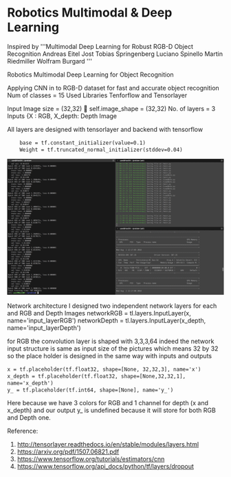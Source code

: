 # Robotics Multimodal & Deep Learning 
Inspired by '''Multimodal Deep Learning for Robust RGB-D Object Recognition
Andreas Eitel Jost Tobias Springenberg Luciano Spinello Martin Riedmiller Wolfram Burgard '''

Robotics Multimodal Deep Learning for Object Recognition


Applying CNN in to RGB-D dataset for fast and accurate object recognition 
Num of classes = 15
Used Libraries Tenforflow and Tensorlayer

Input Image size = (32,32)  self.image_shape = (32,32)
No. of layers = 3
Inputs {X : RGB, X_depth: Depth Image

All layers are designed with tensorlayer and backend with tensorflow

        base = tf.constant_initializer(value=0.1)
        Weight = tf.truncated_normal_initializer(stddev=0.04)
<p align="center">
  <img src="1.png">
</p>
Network architecture I designed two independent network layers for each and RGB and Depth Images 
        networkRGB = tl.layers.InputLayer(x, name='input_layerRGB')
        networkDepth = tl.layers.InputLayer(x_depth, name='input_layerDepth') 

for RGB the convolution layer is shaped with 3,3,3,64 indeed the network input structure is same as input size of the pictures which means 32 by 32 so the place holder is designed in the same way with inputs and outputs

    x = tf.placeholder(tf.float32, shape=[None, 32,32,3], name='x')
    x_depth = tf.placeholder(tf.float32, shape=[None,32,32,1], name='x_depth')
    y_ = tf.placeholder(tf.int64, shape=[None], name='y_')  

Here because we have 3 colors for RGB and 1 channel for depth (x and x_depth) and our output y_ is undefined because it will store for both RGB and Depth one. 


Reference:

1.	http://tensorlayer.readthedocs.io/en/stable/modules/layers.html
2.	https://arxiv.org/pdf/1507.06821.pdf
3.	https://www.tensorflow.org/tutorials/estimators/cnn
4.	https://www.tensorflow.org/api_docs/python/tf/layers/dropout

